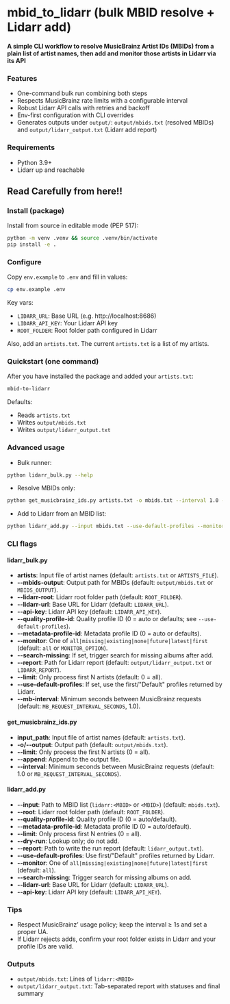# mbid_to_lidarr (bulk MBID resolve + Lidarr add)

**A simple CLI workflow to resolve MusicBrainz Artist IDs (MBIDs) from a plain list of artist names, then add and monitor those artists in Lidarr via its API**

### Features
- One-command bulk run combining both steps
- Respects MusicBrainz rate limits with a configurable interval
- Robust Lidarr API calls with retries and backoff
- Env-first configuration with CLI overrides
- Generates outputs under `output/`: `output/mbids.txt` (resolved MBIDs) and `output/lidarr_output.txt` (Lidarr add report)

### Requirements
- Python 3.9+
- Lidarr up and reachable


## Read Carefully from here!!
### Install (package)
Install from source in editable mode (PEP 517):
```bash
python -m venv .venv && source .venv/bin/activate
pip install -e .
```

### Configure
Copy `env.example` to `.env` and fill in values:
```bash
cp env.example .env
```
Key vars:
- `LIDARR_URL`: Base URL (e.g. http://localhost:8686)
- `LIDARR_API_KEY`: Your Lidarr API key
- `ROOT_FOLDER`: Root folder path configured in Lidarr

Also, add an `artists.txt`. The current `artists.txt` is a list of my artists.

### Quickstart (one command)
After you have installed the package and added your `artists.txt`:
```bash
mbid-to-lidarr
```

Defaults:
- Reads `artists.txt`
- Writes `output/mbids.txt`
- Writes `output/lidarr_output.txt`

### Advanced usage
- Bulk runner:
```bash
python lidarr_bulk.py --help
```
- Resolve MBIDs only:
```bash
python get_musicbrainz_ids.py artists.txt -o mbids.txt --interval 1.0 --ua "YourTool/1.0 (you@example.com)"
```
- Add to Lidarr from an MBID list:
```bash
python lidarr_add.py --input mbids.txt --use-default-profiles --monitor all --search-missing
```

### CLI flags

#### lidarr_bulk.py
- **artists**: Input file of artist names (default: `artists.txt` or `ARTISTS_FILE`).
- **--mbids-output**: Output path for MBIDs (default: `output/mbids.txt` or `MBIDS_OUTPUT`).
- **--lidarr-root**: Lidarr root folder path (default: `ROOT_FOLDER`).
- **--lidarr-url**: Base URL for Lidarr (default: `LIDARR_URL`).
- **--api-key**: Lidarr API key (default: `LIDARR_API_KEY`).
- **--quality-profile-id**: Quality profile ID (0 = auto or defaults; see `--use-default-profiles`).
- **--metadata-profile-id**: Metadata profile ID (0 = auto or defaults).
- **--monitor**: One of `all|missing|existing|none|future|latest|first` (default: `all` or `MONITOR_OPTION`).
- **--search-missing**: If set, trigger search for missing albums after add.
- **--report**: Path for Lidarr report (default: `output/lidarr_output.txt` or `LIDARR_REPORT`).
- **--limit**: Only process first N artists (default: 0 = all).
- **--use-default-profiles**: If set, use the first/"Default" profiles returned by Lidarr.
- **--mb-interval**: Minimum seconds between MusicBrainz requests (default: `MB_REQUEST_INTERVAL_SECONDS`, 1.0).

#### get_musicbrainz_ids.py
- **input_path**: Input file of artist names (default: `artists.txt`).
- **-o/--output**: Output path (default: `output/mbids.txt`).
- **--limit**: Only process the first N artists (0 = all).
- **--append**: Append to the output file.
- **--interval**: Minimum seconds between MusicBrainz requests (default: 1.0 or `MB_REQUEST_INTERVAL_SECONDS`).

#### lidarr_add.py
- **--input**: Path to MBID list (`lidarr:<MBID>` or `<MBID>`) (default: `mbids.txt`).
- **--root**: Lidarr root folder path (default: `ROOT_FOLDER`).
- **--quality-profile-id**: Quality profile ID (0 = auto/default).
- **--metadata-profile-id**: Metadata profile ID (0 = auto/default).
- **--limit**: Only process first N entries (0 = all).
- **--dry-run**: Lookup only; do not add.
- **--report**: Path to write the run report (default: `lidarr_output.txt`).
- **--use-default-profiles**: Use first/"Default" profiles returned by Lidarr.
- **--monitor**: One of `all|missing|existing|none|future|latest|first` (default: `all`).
- **--search-missing**: Trigger search for missing albums on add.
- **--lidarr-url**: Base URL for Lidarr (default: `LIDARR_URL`).
- **--api-key**: Lidarr API key (default: `LIDARR_API_KEY`).

### Tips
- Respect MusicBrainz’ usage policy; keep the interval ≥ 1s and set a proper UA.
- If Lidarr rejects adds, confirm your root folder exists in Lidarr and your profile IDs are valid.

### Outputs
- `output/mbids.txt`: Lines of `lidarr:<MBID>`
- `output/lidarr_output.txt`: Tab-separated report with statuses and final summary
